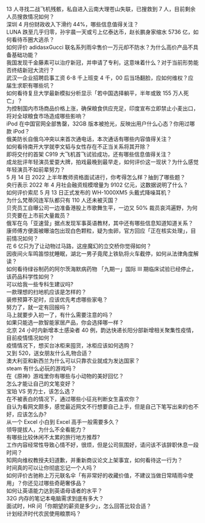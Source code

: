 13 人寻找二战飞机残骸，私自进入云南大理苍山失联，已搜救到 7 人，目前剩余人员搜救情况如何？  
深圳 4 月份财政收入下滑约 44%，哪些信息值得关注？  
LUNA 跌至几乎归零，孙宇晨一天或亏上亿泰达币，赵长鹏身家缩水 5736 亿，如何看待币圈大逃杀？  
如何评价 adidasxGucci 联名系列雨伞售价一万元却不防水？为什么高价产品不具备基础功能？  
我国发现千金藤素可以治疗新冠，并申请了专利，这意味着什么？对于当前形势能否终结新冠大流行？  
武汉一企业招聘启事工资 6-8 千上班变 4 千，00 后当场翻脸，应如何维权？应届生求职有哪些坑？  
如何看待复旦大学最新模拟分析显示「若中国选择躺平，半年或致 155 万人死亡」？  
为控制国内市场商品价格上涨，确保粮食供应充足，印度宣布立即禁止小麦出口，将对全球粮食市场造成哪些影响？  
iPod 在中国官网全部售罄，32GB 版本被抢光，反映出用户什么心态？你用过哪款 iPod？  
俄美防长自俄乌冲突以来首次通电话，本次通话有哪些内容值得关注？  
如何看待南开大学就李文韬与女性存在不正当关系将其开除？  
即将交付的首架 C919 大飞机首飞试验成功，还有哪些信息值得关注？  
成龙批评年轻演员爱耍大牌，拍戏最晚到最早走，如何评价这一现状？为什么感觉年轻演员不如前辈努力？  
5 月 14 日 2022 上半年教师资格面试进行，你考得怎么样？抽到了哪些题？  
央行表示 2022 年 4 月社会融资规模增量为 9102 亿元，这数据说明了什么？  
如何评价索尼 5 月 13 日正式发布的 WH-1000XM5 头戴式降噪耳机？  
为什么梵蒂冈连军队都只有 110 人还未被灭国？  
贝壳员工自曝公司一边准备港股上市歌舞生平，一边又 50% 裁员哀鸿遍野，为何贝壳要在上市前大量裁员？  
俄军在乌「亚速营」据点发现军事英语教材，其中还有哪些信息知道知道关系？  
康师傅方便面被曝油包出现白色颗粒，疑为虫卵，官方回应「正在核实处理」，目前情况如何？  
花 6 亿只为了让动物过马路，这座魔幻的立交桥你觉得如何？  
因夜间火车鸣笛惊扰睡眠，湖北一男子竟爬上铁轨将火车截停，如何从法律角度解读？  
如何看待绿谷制药的阿尔茨海默病药物 「九期一」国际 III 期临床试验已经停止，该药品科学性如何？  
可以给我一些专科生建议吗?  
一款理想的扫地机应该是怎样的？  
装修预算不足时，应该优先考虑哪些家电？  
努力了，就一定有回报吗？  
马上就要步入初一了，有什么需要注意的吗？  
如果只能选一款智能家居产品，你会选择哪一样？  
北京 24 小时内新增本土感染者 40 例，韵达快递长阳分部新增相关聚集性疫情，目前疫情情况如何？  
疫情情况下，想买台冰柜来囤货，冰柜应该如何选购？  
又到 520，送女朋友什么礼物合适？  
澳大利亚和新西兰为什么可以只靠农业就成为发达国家？  
steam 有什么必玩的游戏吗？  
在《原神》游戏里你有哪些与小动物的美好回忆？  
怎么才能让自己的文笔变好？  
宝珀 VS 劳力士，该怎么选？  
在不被表白的情况下，通过哪些小征兆判断女生喜欢你？  
自认为看网文颇多，感觉最近网文不行想要自己上手，但是自己下笔写出来的也不好，应该怎么办?  
从一个 Excel 小白到 Excel 高手一般需要多久？  
领导提拔人，为什么不全看能力？  
有哪些比较休闲不太累的旅行地方推荐?  
工作内容经常性导致心情不好，很烦，但是公司氛围好，请问该不该辞职休息一段时间？  
知网向维权教授夫妇道歉，并重新商议论文上架事宜，如何看待这一行为？  
时间真的可以让你彻底忘记一个人吗？  
如何评价古驰称上万元联名伞「有非常好的收藏价值，不建议当做日常晴雨伞使用」？你还见过哪些奇葩奢侈品？  
如何让英语能力达到英语母语者的水平？  
32G 内存的笔记本电脑需求到底有多大？  
面试时，HR 问「你期望的薪资是多少」，怎么回答比较合适？  
计划经济时代农民使用粮票吗？  
